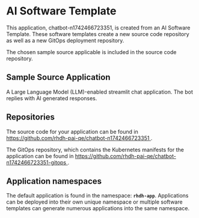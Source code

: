 # AI Software Template

This application, chatbot-n1742466723351, is created from an AI Software Template. These software templates create a new source code repository as well as a new GitOps deployment repository.

The chosen sample source applicable is included in the source code repository.

## Sample Source Application

A Large Language Model (LLM)-enabled streamlit chat application. The bot replies with AI generated responses.

## Repositories

The source code for your application can be found in [https://github.com/rhdh-pai-qe/chatbot-n1742466723351 ](https://github.com/rhdh-pai-qe/chatbot-n1742466723351 ).
 
The GitOps repository, which contains the Kubernetes manifests for the application can be found in 
[https://github.com/rhdh-pai-qe/chatbot-n1742466723351-gitops ](https://github.com/rhdh-pai-qe/chatbot-n1742466723351-gitops ). 

## Application namespaces 

The default application is found in the namespace: **`rhdh-app`**. Applications can be deployed into their own unique namespace or multiple software templates can generate numerous applications into the same namespace.